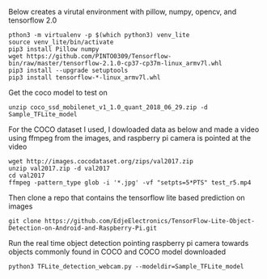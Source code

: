 Below creates a virutal environment with pillow, numpy, opencv, and tensorflow 2.0 
```pip3 install virtualenv
pthon3 -m virtualenv -p $(which python3) venv_lite
source venv_lite/bin/activate
pip3 install Pillow numpy
wget https://github.com/PINTO0309/Tensorflow-bin/raw/master/tensorflow-2.1.0-cp37-cp37m-linux_armv7l.whl
pip3 install --upgrade setuptools
pip3 install tensorflow-*-linux_armv7l.whl
````
Get the coco model to test on 

```wget https://storage.googleapis.com/download.tensorflow.org/models/tflite/coco_ssd_mobilenet_v1_1.0_quant_2018_06_29.zip
unzip coco_ssd_mobilenet_v1_1.0_quant_2018_06_29.zip -d Sample_TFLite_model

```
For the COCO dataset I used, I dowloaded data as below and made a video using ffmpeg from the images, and raspberry pi camera is pointed at the video

```
wget http://images.cocodataset.org/zips/val2017.zip
unzip val2017.zip -d val2017
cd val2017
ffmpeg -pattern_type glob -i '*.jpg' -vf "setpts=5*PTS" test_r5.mp4
```
Then clone a repo that contains the tensorflow lite based prediction on images
```
git clone https://github.com/EdjeElectronics/TensorFlow-Lite-Object-Detection-on-Android-and-Raspberry-Pi.git
```
Run the real time object detection pointing raspberry pi camera towards objects commonly found in COCO and COCO model downloaded
```
python3 TFLite_detection_webcam.py --modeldir=Sample_TFLite_model
```
